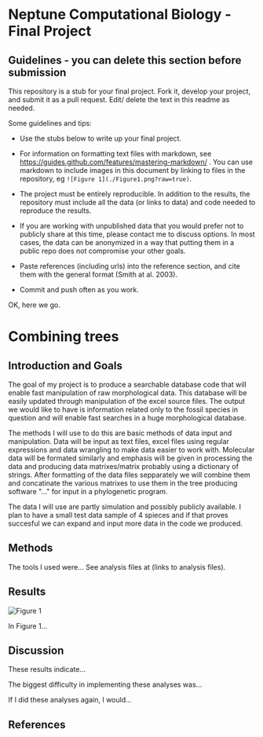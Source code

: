 # Neptune Computational Biology - Final Project

## Guidelines - you can delete this section before submission

This repository is a stub for your final project. Fork it, develop your project, and submit it as a pull request. Edit/ delete the text in this readme as needed.

Some guidelines and tips:

- Use the stubs below to write up your final project.

- For information on formatting text files with markdown, see https://guides.github.com/features/mastering-markdown/ . You can use markdown to include images in this document by linking to files in the repository, eg `![Figure 1](./Figure1.png?raw=true)`.

- The project must be entirely reproducible. In addition to the results, the repository must include all the data (or links to data) and code needed to reproduce the results.

- If you are working with unpublished data that you would prefer not to publicly share at this time, please contact me to discuss options. In most cases, the data can be anonymized in a way that putting them in a public repo does not compromise your other goals.

- Paste references (including urls) into the reference section, and cite them with the general format (Smith at al. 2003).

- Commit and push often as you work.

OK, here we go.

# Combining trees

## Introduction and Goals

The goal of my project is to produce a searchable database code that will enable fast manipulation of raw  morphological data. This database will be easily updated through manipulation of the excel source files. The output we would like to have is information related only to the fossil species in question and will enable fast searches in a huge morphological database.

The methods I will use to do this are basic methods of data input and manipulation. Data will be input as text files, excel files
using regular expressions and data wrangling to make data easier to work with.
Molecular data will be formated similarly and emphasis will be given in processing the data and
producing data matrixes/matrix probably using a dictionary of strings. 
After formatting of the data files sepparately we will combine them and concatinate the various matrixes to use them in the tree producing software "..."
for input in a phylogenetic program.

The data I will use are partly simulation and possibly publicly available. I plan to have a small test data sample of 4 spieces and if that proves succesful we can expand and input more data in the code we produced.

## Methods

The tools I used were... See analysis files at (links to analysis files).

## Results

![Figure 1](./Figure1.png?raw=true)

In Figure 1...

## Discussion

These results indicate...

The biggest difficulty in implementing these analyses was...

If I did these analyses again, I would...

## References


